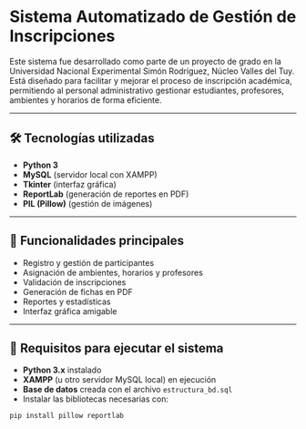 # Sistema Automatizado de Gestión de Inscripciones

Este sistema fue desarrollado como parte de un proyecto de grado en la Universidad Nacional Experimental Simón Rodríguez, Núcleo Valles del Tuy. Está diseñado para facilitar y mejorar el proceso de inscripción académica, permitiendo al personal administrativo gestionar estudiantes, profesores, ambientes y horarios de forma eficiente.

---

## 🛠 Tecnologías utilizadas

- **Python 3**
- **MySQL** (servidor local con XAMPP)
- **Tkinter** (interfaz gráfica)
- **ReportLab** (generación de reportes en PDF)
- **PIL (Pillow)** (gestión de imágenes)

---

## 🚀 Funcionalidades principales

- Registro y gestión de participantes
- Asignación de ambientes, horarios y profesores
- Validación de inscripciones
- Generación de fichas en PDF
- Reportes y estadísticas
- Interfaz gráfica amigable

---

## 📌 Requisitos para ejecutar el sistema

- **Python 3.x** instalado
- **XAMPP** (u otro servidor MySQL local) en ejecución
- **Base de datos** creada con el archivo `estructura_bd.sql`
- Instalar las bibliotecas necesarias con:

```bash
pip install pillow reportlab
